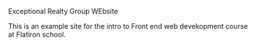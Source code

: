 Exceptional Realty Group WEbsite

This is an example site for the intro to Front end web devekopment course at Flatiron school.
